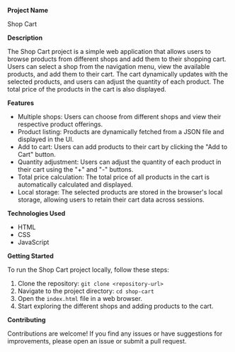 **Project Name**

Shop Cart

**Description**

The Shop Cart project is a simple web application that allows users to browse products from different shops and add them to their shopping cart. Users can select a shop from the navigation menu, view the available products, and add them to their cart. The cart dynamically updates with the selected products, and users can adjust the quantity of each product. The total price of the products in the cart is also displayed.

**Features**

- Multiple shops: Users can choose from different shops and view their respective product offerings.
- Product listing: Products are dynamically fetched from a JSON file and displayed in the UI.
- Add to cart: Users can add products to their cart by clicking the "Add to Cart" button.
- Quantity adjustment: Users can adjust the quantity of each product in their cart using the "+" and "-" buttons.
- Total price calculation: The total price of all products in the cart is automatically calculated and displayed.
- Local storage: The selected products are stored in the browser's local storage, allowing users to retain their cart data across sessions.

**Technologies Used**

- HTML
- CSS
- JavaScript

**Getting Started**

To run the Shop Cart project locally, follow these steps:

1. Clone the repository: `git clone <repository-url>`
2. Navigate to the project directory: `cd shop-cart`
3. Open the `index.html` file in a web browser.
4. Start exploring the different shops and adding products to the cart.

**Contributing**

Contributions are welcome! If you find any issues or have suggestions for improvements, please open an issue or submit a pull request.
